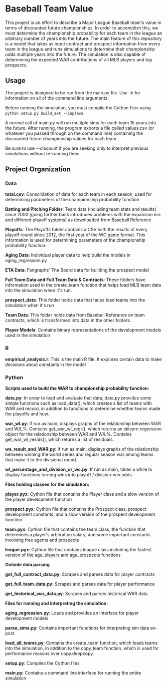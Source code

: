 # Baseball Team Value

This project is an effort to describe a Major League Baseball team's value in terms of discounted future championships. 
In order to accomplish this, we must determine the championship probability for each team in the league an arbitrary 
number of years into the future. The main feature of this repository is a model that takes as input contract and 
prospect information from every team in the league and runs simulations to determine their championship odds multiple 
years into the future. The simulation is also capable of determining the expected WAR contributions of all MLB players 
and top prospects.

## Usage

The project is designed to be run from the main.py file. Use -h for information on all of the command line arguments.

Before running the simulation, you must compile the Cython files using `python setup.py build_ext --inplace`.

A normal call of main.py will run multiple sims for each team 15 years into the future. 
After running, the program exports a file called values.csv (or whatever you passed through on the command line) containing the discounted future championship values for each team.

Be sure to use --discount if you are seeking only to interpret previous simulations without re-running them.

## Project Organization

### Data

**total.csv**: Consolidation of data for each team in each season, used for determining parameters of the championship probability function

**Batting and Pitching Folder**: Team data (including team stats and results) since 2000 (going farther back introduces problems with the expansion era and different playoff systems) as downloaded from Baseball Reference

**Playoffs**: The Playoffs folder contains a CSV with the results of every playoff round since 2012, the first year of the WC game format. This information is used for determining parameters of the championship probability function.

**Aging Data**: Individual player data to help build the models in aging_regression.py

**ETA Data**: Fangraphs' The Board data for building the prospect model

**Full Team Data and Full Team Data & Contracts**: These folders have information used in the create_team function that helps load MLB team data into the simulation when it's run.

**prospect_data**: This folder holds data that helps load teams into the simulation when it's run

**Team Data**: This folder holds data from Baseball Reference on team contracts, which is transformed into data in the other folders.

**Player Models**: Contains binary representations of the development models used in the simulation

### R

**empirical_analysis.r**: This is the main R file. It explores certain data to make decisions about constants in the model

### Python

**Scripts used to build the WAR to championship probability function:**

**data.py**: In order to load and evaluate that data, data.py provides some simple functions such as load_data(), which creates a list of teams with WAR and record, in addition to functions to determine whether teams made the playoffs and how.

**war_wl.py**: If run as main, displays graphs of the relationship between WAR and W/L%. Contains get_war_wl_regr(), which returns an sklearn regression object for the relationship between WAR and W/L%. Contains get_war_wl_resids(), which returns a list of residuals.

**ws_result_and_WAR.py**: If run as main, displays graphs of the relationship between winning the world series and regular season war among teams that make it to the divisional round.

**wl_percentage_and_division_or_wc.py**: If run as main, takes a while to display functions turning wins into playoff / division-win odds.

**Files holding classes for the simulation:**

**player.pyx**: Cython file that contains the Player class and a slow version of the player development function

**prospect.pyx**: Cython file that contains the Prospect class, prospect development constants, and a slow version of the prospect development function

**team.pyx**: Cython file that contains the team class, the function that determines a player's arbitration salary, and some important constants involving free agents and prospects

**league.pyx**: Cython file that contains league class including the fastest version of the age_players and age_prospects functions

**Outside data parsing**

**get_full_contract_data.py**: Scrapes and parses data for player contracts

**get_full_team_data.py**: Scrapes and parses data for player performance

**get_historical_war_data.py**: Scrapes and parses historical WAR data

**Files for running and interpreting the simulation:**

**aging_regression.py**: Loads and provides an interface for player development models

**parse_sims.py**: Contains important functions for interpreting sim data ex-post

**load_all_teams.py**: Contains the create_team function, which loads teams into the simulation, in addition to the copy_team function, which is used for performance reasons over copy.deepcopy.

**setup.py**: Compiles the Cython files

**main.py**: Contains a command line interface for running the entire simulation
